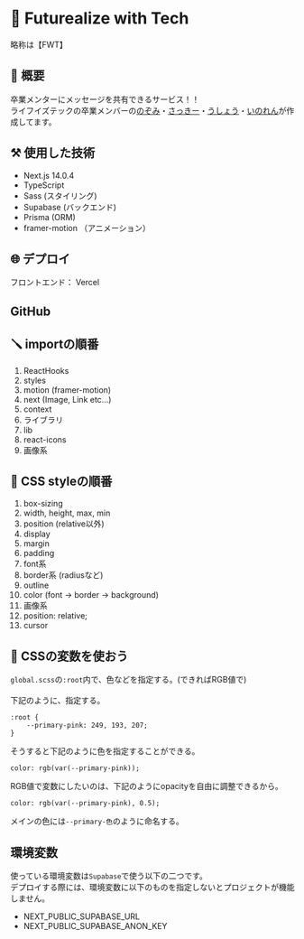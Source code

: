 # 🥰 Futurealize with Tech
略称は【FWT】

## 🤩 概要
卒業メンターにメッセージを共有できるサービス！！
<br/>
ライフイズテックの卒業メンバーの[のぞみ](https://twitter.com/lit_n59)・[さっきー](https://twitter.com/am2525nyan)・[うしょう](https://twitter.com/usyou081)・[いのれん](https://twitter.com/inoren_lit)が作成してます。

## ⚒️ 使用した技術

- Next.js 14.0.4
- TypeScript
- Sass (スタイリング)
- Supabase (バックエンド)
- Prisma (ORM)
- framer-motion （アニメーション）

## 🌐 デプロイ
フロントエンド： Vercel

## GitHub

## 🪛 importの順番

1. ReactHooks
2. styles
3. motion (framer-motion)
4. next (Image, Link etc...)
5. context
6. ライブラリ
7. lib
8. react-icons
9. 画像系

## 👔 CSS styleの順番

1. box-sizing
2. width, height, max, min
3. position (relative以外)
4. display
5. margin
6. padding
7. font系
8. border系 (radiusなど)
9. outline
10. color (font → border → background)
11. 画像系
12. position: relative;
13. cursor

## 🌈 CSSの変数を使おう
`global.scss`の`:root`内で、色などを指定する。(できればRGB値で)
<br/>
<br/>
下記のように、指定する。

    :root {
        --primary-pink: 249, 193, 207;
    }

そうすると下記のように色を指定することができる。

    color: rgb(var(--primary-pink));

RGB値で変数にしたいのは、下記のようにopacityを自由に調整できるから。

    color: rgb(var(--primary-pink), 0.5);

メインの色には`--primary-色`のように命名する。

## 環境変数
使っている環境変数は`Supabase`で使う以下の二つです。
<br/>
デプロイする際には、環境変数に以下のものを指定しないとプロジェクトが機能しません。

- NEXT_PUBLIC_SUPABASE_URL
- NEXT_PUBLIC_SUPABASE_ANON_KEY
